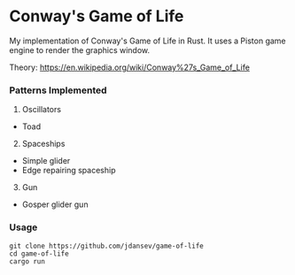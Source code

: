 # Conway's Game of Life

My implementation of Conway's Game of Life in Rust. It uses a Piston game engine to render the graphics window.

Theory: https://en.wikipedia.org/wiki/Conway%27s_Game_of_Life

### Patterns Implemented
1. Oscillators
  - Toad
2. Spaceships
  - Simple glider
  - Edge repairing spaceship
3. Gun
  - Gosper glider gun

### Usage
```
git clone https://github.com/jdansev/game-of-life
cd game-of-life
cargo run
```
